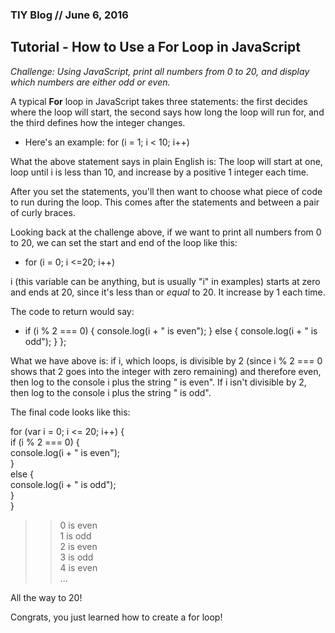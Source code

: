 ### TIY Blog // June 6, 2016

## Tutorial - How to Use a For Loop in JavaScript

*Challenge: Using JavaScript, print all numbers from 0 to 20, and display which numbers are either odd or even.*

A typical **For** loop in JavaScript takes three statements: the first decides where the loop will start, the second says how long the loop will run for, and the third defines how the integer changes.

* Here's an example: for (i = 1; i < 10; i++)

What the above statement says in plain English is: The loop will start at one, loop until i is less than 10, and increase by a positive 1 integer each time.

After you set the statements, you'll then want to choose what piece of code to run during the loop. This comes after the statements and between a pair of curly braces.

Looking back at the challenge above, if we want to print all numbers from 0 to 20, we can set the start and end of the loop like this:

* for (i = 0; i <=20; i++)

i (this variable can be anything, but is usually "i" in examples) starts at zero and ends at 20, since it's less than or *equal* to 20. It increase by 1 each time.

The code to return would say:
* if (i % 2 === 0) {
    console.log(i + " is even");
  }
  else {
    console.log(i + " is odd");
  }
};

What we have above is: if i, which loops, is divisible by 2 (since i % 2 === 0 shows that 2 goes into the integer with zero remaining) and therefore even, then log to the console i plus the string " is even". If i isn't divisible by 2, then log to the console i plus the string " is odd".

The final code looks like this:

for (var i = 0; i <= 20; i++) {  
	if (i % 2 === 0) {  
		console.log(i + " is even");  
	}  
	else {  
		console.log(i + " is odd");  
	}  
}  

>> 0 is even  
>> 1 is odd  
>> 2 is even  
>> 3 is odd  
>> 4 is even  
...  

All the way to 20!

Congrats, you just learned how to create a for loop!
